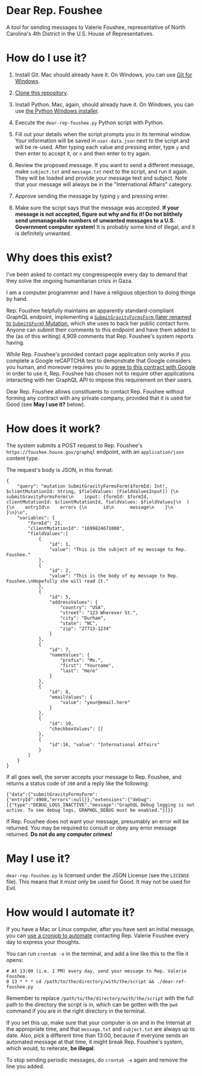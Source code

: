 # Dear Rep. Foushee

A tool for sending messages to Valerie Foushee, representative of North Carolina's 4th District in the U.S. House of Representatives.

# How do I use it?

1. Install Git. Mac should already have it. On Windows, you can use [Git for Windows](https://gitforwindows.org/).

2. [Clone this repository](https://docs.github.com/en/repositories/creating-and-managing-repositories/cloning-a-repository#cloning-a-repository).

3. Install Python. Mac, again, should already have it. On Windows, you can use [the Python Windows installer](https://www.python.org/ftp/python/3.12.0/python-3.12.0-amd64.exe).

4. Execute the `dear-rep-foushee.py` Python script with Python.

5. Fill out your details when the script prompts you in its terminal window. Your information will be saved in `user-data.json` next to the script and will be re-used. After typing each value and pressing enter, type `y` and then enter to accept it, or `n` and then enter to try again.

6. Review the proposed message. If you want to send a different message, make `subject.txt` and `message.txt` next to the script, and run it again. They will be loaded and provide your message text and subject. Note that your message will always be in the "International Affairs" category.

7. Approve sending the message by typing `y` and pressing enter.

8. Make sure the script says that the message was accepted. **If your message is not accepted, figure out why and fix it! Do not blithely send unmanageable numbers of unwanted messages to a U.S. Government computer system!** It is probably some kind of illegal, and it is definitely unwanted.

# Why does this exist?

I've been asked to contact my congresspeople every day to demand that they solve the ongoing humanitarian crisis in Gaza.

I am a computer programmer and I have a religious objection to doing things by hand.

Rep. Foushee helpfully maintains an apparently standard-compliant GraphQL endpoint, implementing a [`SubmitGravityFormsForm` (later renamed to `SubmitGForm`) Mutation](https://github.com/AxeWP/wp-graphql-gravity-forms/blob/develop/docs/submitting-forms.md#submitting-forms), which she uses to back her public contact form. Anyone can submit their comments to this endpoint and have them added to the (as of this writing) 4,909 comments that Rep. Foushee's system reports having.

While Rep. Foushee's provided contact page application only works if you complete a Google reCAPTCHA test to demonstrate that Google considers you human, and moreover requires you to [agree to this contract with Google](https://policies.google.com/terms?hl=en) in order to use it, Rep. Foushee has chosen not to require other applications interacting with her GraphQL API to impose this requirement on their users.

Dear Rep. Foushee allows constituents to contact Rep. Foushee without forming any contract with any private company, provided that it is used for Good (see **May I use it?** below).

# How does it work?

The system submits a POST request to Rep. Foushee's `https://foushee.house.gov/graphql` endpoint, with an `application/json` content type.

The request's body is JSON, in this format:

```
{
    "query": "mutation SubmitGravityFormsForm($formId: Int!, $clientMutationId: String, $fieldValues: [FieldValuesInput]) {\n  submitGravityFormsForm(\n    input: {formId: $formId, clientMutationId: $clientMutationId, fieldValues: $fieldValues}\n  ) {\n    entryId\n    errors {\n      id\n      message\n    }\n  }\n}\n",
    "variables": {
        "formId": 21,
        "clientMutationId": "1699824671000",
        "fieldValues":[
            {
                "id": 1,
                "value": "This is the subject of my message to Rep. Foushee."
            },
            {
                "id": 2,
                "value": "This is the body of my message to Rep. Foushee.\nHopefully she will read it."
            },
            {
                "id": 5,
                "addressValues": {
                    "country": "USA",
                    "street": "123 Wherever St.",
                    "city": "Durham",
                    "state": "NC",
                    "zip": "27713-1234"
                }
            },
            {
                "id": 7,
                "nameValues": {
                    "prefix": "Mx.",
                    "first": "Yourname",
                    "last": "Here"
                }
            },
            {
                "id": 8,
                "emailValues": {
                    "value": "your@email.here"
                }
            },
            {
                "id": 10,
                "checkboxValues": []
            },
            {
                "id":16, "value": "International Affairs"
            }
        ]
    }
}
```

If all goes well, the server accepts your message to Rep. Foushee, and returns a status code of `200` and a reply like the following:

```
{"data":{"submitGravityFormsForm":{"entryId":4908,"errors":null}},"extensions":{"debug":[{"type":"DEBUG_LOGS_INACTIVE","message":"GraphQL Debug logging is not active. To see debug logs, GRAPHQL_DEBUG must be enabled."}]}}
```

If Rep. Foushee does not want your message, presumably an error will be returned. You may be required to consult or obey any error message returned. **Do not do any computer crimes!**

# May I use it?

`dear-rep-foushee.py` is licensed under the JSON License (see the `LICENSE` file). This means that it must only be used for Good. It may not be used for Evil.

# How would I automate it?

If you have a Mac or Linux computer, after you have sent an initial message, you can [use a cronjob to automate](https://ostechnix.com/a-beginners-guide-to-cron-jobs/) contacting Rep. Valerie Foushee every day to express your thoughts.

You can run `crontab -e` in the terminal, and add a line like this to the file it opens:

```
# At 13:00 (i.e. 1 PM) every day, send your message to Rep. Valerie Foushee.
0 13 * * * cd /path/to/the/directory/with/the/script && ./dear-ref-foushee.py
```

Remember to replace `/path/to/the/directory/with/the/script` with the full path to the directory the script is in, which can be gotten with the `pwd` command if you are in the right directory in the terminal.

If you set this up, make sure that your computer is on and in the Internat at the appropriate time, and that `message.txt` and `subject.txt` are always up to date. Also, pick a different time than 13:00, because if everyone sends an automated message at that time, it might break Rep. Foushee's system, which would, to reiterate, **be illegal**.

To stop sending periodic messages, do `crontab -e` again and remove the line you added.


